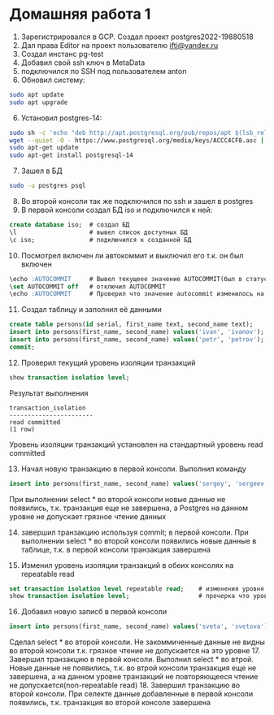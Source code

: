 # Домашняя работа 1

1. Зарегистрировался в GCP. Создал проект postgres2022-19880518
2. Дал права Editor на проект пользователю ifti@yandex.ru
3. Создал инстанс pg-test
4. Добавил свой ssh ключ в MetaData
5. подключился по SSH под пользователем anton
6. Обновил систему:
```bash
sudo apt update
sudo apt upgrade
```
6. Установил postgres-14:
```bash
sudo sh -c 'echo "deb http://apt.postgresql.org/pub/repos/apt $(lsb_release -cs)-pgdg main" > /etc/apt/sources.list.d/pgdg.list'
wget --quiet -O - https://www.postgresql.org/media/keys/ACCC4CF8.asc | sudo apt-key add -
sudo apt-get update
sudo apt-get install postgresql-14
```
7. Зашел в БД
```bash
sudo -u postgres psql
```
8. Во второй консоли так же подключился по ssh и зашел в postgres
9. В первой консоли создал БД iso и подключился к ней:
```sql
create database iso;  # создал БД
\l                    # вывел список доступных БД
\c iso;               # подключился к созданной БД
```
10. Посмотрел включен ли автокоммит и выключил его т.к. он был включен
```sql
\echo :AUTOCOMMIT     # Вывел текущеее значение AUTOCOMMIT(был в статусе on)
\set AUTOCOMMIT off   # отключил AUTOCOMMIT
\echo :AUTOCOMMIT     # Проверил что значение autocommit изменилось на off
```
11. Создал таблицу и заполнил её данными
```sql
create table persons(id serial, first_name text, second_name text);
insert into persons(first_name, second_name) values('ivan', 'ivanov');
insert into persons(first_name, second_name) values('petr', 'petrov');
commit;
```
12. Проверил текущий уровень изоляции транзакций
```sql
show transaction isolation level;
```
Результат выполнения
```
transaction_isolation 
-----------------------
read committed
(1 row)
```
Уровень изоляции транзакций установлен на стандартный уровень read committed

13. Начал новую транзакцию в первой консоли. Выполнил команду
```sql
insert into persons(first_name, second_name) values('sergey', 'sergeev');
```
При выполнении select *  во второй консоли новые данные не появились, т.к. транзакция еще не завершена, а Postgres на данном уровне не допускает грязное чтение данных

14. завершил транзакцию используя commit; в первой консоли. При выполнении select * во второй консоли появились новые данные в таблице, т.к. в первой консоли транзакция завершена

15. Изменил уровень изоляции транзакций в обеих консолях на repeatable read
```sql
set transaction isolation level repeatable read;    # изменения уровня на repeatable read
show transaction isolation level;                   # прочерка что уровень изменился
```

16. Добавил новую записб в первой консоли
```sql
insert into persons(first_name, second_name) values('sveta', 'svetova');
```
Сделал select * во второй консоли. Не закоммиченные данные не видны во второй консоли т.к. грязное чтение не допускается на это уровне
17. Завершил транзакцию в первой консоли. Выполнил select * во втрой. Новые данные не появились, т.к. во втрой консоли транзакция еще не завершена, а на данном уровне транзакций не повторяющееся чтение не допускается(non-repeatable read)
18. Завершил транзакцию во второй консоли. При селекте данные добавленные в первой консоли появились, т.к. транзакция во второй консоле завершена
